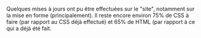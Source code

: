 Quelques mises à jours ont pu être effectuées sur le "site", notamment sur la mise en forme (principalement).
Il reste encore environ 75% de CSS à faire (par rapport au CSS déjà effectué) et 65% de HTML (par rapport à ce qui a déjà été fait.

